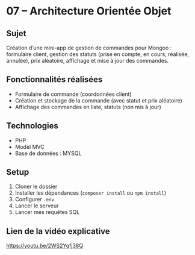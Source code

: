 # 07 – Architecture Orientée Objet
## Sujet
Création d’une mini-app de gestion de commandes pour Mongoo : formulaire client, gestion des statuts (prise en compte, en cours, réalisée, annulée), prix aléatoire, affichage et mise à jour des commandes.

## Fonctionnalités réalisées
- Formulaire de commande (coordonnées client)
- Création et stockage de la commande (avec statut et prix aléatoire)
- Affichage des commandes en liste, statuts (non mis à jour)

## Technologies
- PHP
- Modèl MVC
- Base de données : MYSQL

## Setup
1. Cloner le dossier
2. Installer les dépendances (`composer install` ou `npm install`)
3. Configurer `.env`
4. Lancer le serveur 
5. Lancer mes requêtes SQL

## Lien de la vidéo explicative
https://youtu.be/2WS2Yqfj38Q
